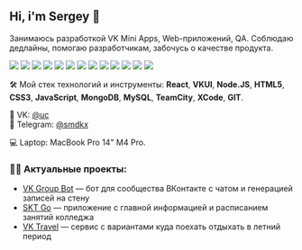 ## Hi, i'm Sergey 👋

Занимаюсь разработкой VK Mini Apps, Web-приложений, QA. Соблюдаю дедлайны, помогаю разработчикам, забочусь о качестве продукта.

<img src="https://img.shields.io/badge/React-61DAFB?style=for-the-badge&logo=React&logoColor=black"/> <img src="https://img.shields.io/badge/VKUI-0077FF?style=for-the-badge&logo=VK&logoColor=white"/> <img src="https://img.shields.io/badge/Node.js-339933?style=for-the-badge&logo=Node.js&logoColor=white"/> <img src="https://img.shields.io/badge/HTML5-E34F26?style=for-the-badge&logo=HTML5&logoColor=white"/> <img src="https://img.shields.io/badge/CSS3-1572B6?style=for-the-badge&logo=CSS3&logoColor=white"/> <img src="https://img.shields.io/badge/JavaScript-F7DF1E?style=for-the-badge&logo=JavaScript&logoColor=black"/> <img src="https://img.shields.io/badge/MongoDB-47A248?style=for-the-badge&logo=MongoDB&logoColor=white"/> <img src="https://img.shields.io/badge/MySQL-4479A1?style=for-the-badge&logo=MySQL&logoColor=white"/> <img src="https://img.shields.io/badge/Jira-0052CC?style=for-the-badge&logo=Jira&logoColor=white"/> <img src="https://img.shields.io/badge/Trello-0052CC?style=for-the-badge&logo=Trello&logoColor=white"/> <img src="https://img.shields.io/badge/TeamCity-000000?style=for-the-badge&logo=TeamCity&logoColor=white"/> <img src="https://img.shields.io/badge/XCode-147EFB?style=for-the-badge&logo=XCode&logoColor=white"/> <img src="https://img.shields.io/badge/GIT-F05032?style=for-the-badge&logo=GIT&logoColor=white"/>

🛠️ Мой стек технологий и инструменты: **React**, **VKUI**, **Node.JS**, **HTML5**, **CSS3**, **JavaScript**, **MongoDB**, **MySQL**, **TeamCity**, **XCode**, **GIT**.  

👋 VK: [@uc](https://vk.com/id214477552)  
💬 Telegram: [@smdkx](https://t.me/smdkx)

💻 Laptop: MacBook Pro 14" M4 Pro.

### 👨‍💻 Актуальные проекты:

- [VK Group Bot](https://github.com/smdkx/vk-group-bot) — бот для сообщества ВКонтакте с чатом и генерацией записей на стену
- [SKT Go](https://github.com/smdkx/vkminiapps-skt-go) — приложение с главной информацией и расписанием занятий колледжа
- [VK Travel](https://github.com/smdkx/vkminiapps-vk-travel) — сервис с вариантами куда поехать отдыхать в летний период
